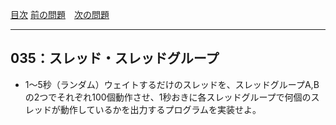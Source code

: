[目次](../toc.md)
[前の問題](../034/README.md)　[次の問題](../036/README.md)


***
## 035：スレッド・スレッドグループ
* 1～5秒（ランダム）ウェイトするだけのスレッドを、スレッドグループA,Bの2つでそれぞれ100個動作させ、1秒おきに各スレッドグループで何個のスレッドが動作しているかを出力するプログラムを実装せよ。

